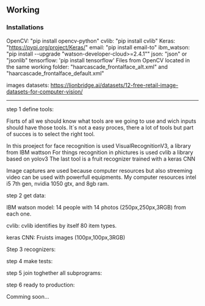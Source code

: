 ## Working

### Installations

OpenCV: "pip install opencv-python"
cvlib: "pip install cvlib"
Keras: "https://pypi.org/project/Keras/"
email: "pip install email-to"
ibm_watson: "pip install --upgrade "watson-developer-cloud>=2.4.1""
json: "json" or "jsonlib"
tensorflow: 'pip install tensorflow'
Files from OpenCV located in the same working folder: "haarcascade_frontalface_alt.xml" and "haarcascade_frontalface_default.xml"

images datasets: https://lionbridge.ai/datasets/12-free-retail-image-datasets-for-computer-vision/

--------------------------------------------------------------------------------------------------------------------------------------------------------------------------------------------------------------------------------------------------------------------------------------------

step 1 define tools:

Fisrts of all we should know what tools are we going to use and wich inputs should have those tools.
It´s not a easy proces, there a lot of tools but part of succes is to select the right tool.

In this proeject for face recognition is used VisualRecognitionV3, a library from IBM wattson
For things recognition in phictures is used cvlib a library based on yolov3
The last tool is a fruit recognizer trained with a keras CNN 

Image captures are used because computer resources but also streeming video can be used with powerfull equipments.
My computer resources intel i5 7th gen, nvidia 1050 gtx, and 8gb ram.

step 2 get data:

IBM watson model: 14 people with 14 photos (250px,250px,3RGB) from each one.

cvlib: cvlib identifies by itself 80 item types.

keras CNN: Fruists images (100px,100px,3RGB)

Step 3 recognizers:


step 4 make tests:


step 5 join toghether all subprograms:


step 6 ready to production:


Comming soon...